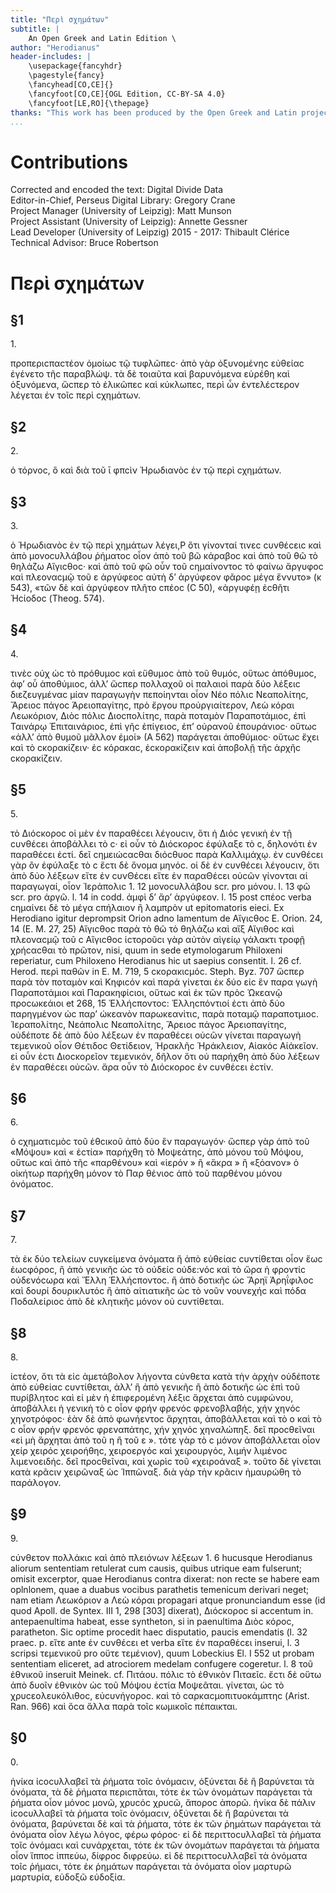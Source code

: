 ```yaml
---
title: "Περὶ σχημάτων"
subtitle: |
	An Open Greek and Latin Edition \ 
author: "Herodianus"
header-includes: | 
	\usepackage{fancyhdr}
	\pagestyle{fancy}
	\fancyhead[CO,CE]{}
	\fancyfoot[CO,CE]{OGL Edition, CC-BY-SA 4.0}
	\fancyfoot[LE,RO]{\thepage}
thanks: "This work has been produced by the Open Greek and Latin project through the help of volunteers. See contributions for details."
...
```


# Contributions  

Corrected and encoded the text: Digital Divide Data  
 Editor-in-Chief, Perseus Digital Library: Gregory Crane  
 Project Manager (University of Leipzig): Matt Munson  
 Project Assistant (University of Leipzig): Annette Gessner  
 Lead Developer (University of Leipzig) 2015 - 2017: Thibault Clérice  
 Technical Advisor: Bruce Robertson  

# Περὶ σχημάτων  

## §1  

<head>1.</head>

<p source="Π. Pros. Ι 502 παραβλῶπεϲ">προπεριϲπαϲτέον ὁμοίωϲ τῷ τυφλῶπεϲ·
ἀπὸ γὰρ ὀξυνομένηϲ εὐθείαϲ ἐγένετο τῆϲ παραβλώψ. τὰ δὲ τοιαῦτα
καὶ βαρυνόμενα εὑρέθη καὶ ὀξυνόμενα, ὥϲπερ τὸ ἑλικῶπεϲ καὶ <lb n="5"/>
κύκλωπεϲ, περὶ ὦν ἐντελέϲτερον λέγεται ἐν τοῖϲ περὶ ϲχημάτων.</p>  

## §2  

<head>2.</head>

<p source="Schol. BL. ad Π. 391 δῖνοϲ">ὁ τόρνοϲ, ὃ καὶ διὰ τοῦ ῑ φπϲὶν
Ἡρωδιανὸϲ ἐν τῷ περὶ ϲχημάτων.</p>  

## §3  

<head>3.</head>
 <lb n="10"/>
<p source="E. M. 137, 32">ὁ Ἡρωδιανὸϲ ἐν τῷ περὶ χημάτων λέγει,P
ὅτι γίνονταί τινεϲ ϲυνθέϲειϲ καὶ ἀπὸ μονοϲυλλάβου ῥήματοϲ οἷον ἀπὸ τοῦ
βῶ κάραβοϲ καὶ ἀπὸ τοῦ θῶ τὸ θηλάζω Αἴγιϲθοϲ· καὶ ἀπὸ τοῦ φῶ οὖν
τοῦ ϲημαίνοντοϲ τὸ φαίνω ἄργυφοϲ καὶ πλεοναϲμῷ τοῦ ε ἀργύφεοϲ
αὐτὴ δ’ ἀργύφεον φᾶροϲ μέγα ἔννυτο» (κ 543), «τῶν δὲ καὶ ἀργύφεον <lb n="15"/>
πλῆτο ϲπέοϲ (Ϲ 50), «ἀργυφέῃ ἐϲθῆτι Ἡϲίοδοϲ (Theog. 574).</p>  

## §4  

<head>4.</head>

<p source="Ep. Cr. Ι 59">τινὲϲ οὐχ ὡϲ τὸ πρόθυμοϲ καὶ εὔθυμοϲ ἀπὸ τοῦ
θυμόϲ, οὕτωϲ ἀπόθυμοϲ, ἀφ’ οὗ ἀποθύμιοϲ, ἀλλ’ ὥϲπερ πολλαχοῦ οἱ
παλαιοὶ παρὰ δύο λέξειϲ διεζευγμέναϲ μίαν παραγωγὴν πεποίηνται οἷον <lb n="20"/>
Νέο πόλιϲ Νεαπολίτηϲ, Ἄρειοϲ πάγοϲ Ἀρειοπαγίτηϲ, πρὸ ἔργου προὐργιαίτερον,
Λεὼ κόραι Λεωκόριον, Διὸϲ πόλιϲ Διοϲπολίτηϲ, παρὰ ποταμὸν
Παραποτάμιοϲ, ἐπὶ Ταινάρῳ Ἐπιταινάριοϲ, ἐπὶ γῆϲ ἐπίγειοϲ, ἐπ’
οὐρανοῦ ἐπουράνιοϲ· οὕτωϲ «ἀλλ’ ἀπὸ θυμοῦ μᾶλλον ἐμοί» (Α 562)
παράγεται ἀποθύμιοϲ· οὕτωϲ ἔχει καὶ τὸ ϲκορακίζειν· ἐϲ κόρακαϲ, ἐϲκορακίζειν <lb n="25"/>
καὶ ἀποβολῇ τῆϲ ἀρχῆϲ ϲκορακίζειν.</p>  

## §5  

<head>5.</head>

<p source="Ε. Μ. 278, 25">τὸ Διόϲκοροϲ οἱ μὲν ἐν παραθέϲει λέγουϲιν, ὅτι
ἡ Διόϲ γενικὴ ἐν τῇ ϲυνθέϲει ἀποβάλλει τὸ ϲ· εἰ οὖν τὸ Διόϲκοροϲ
ἐφύλαξε τὸ ϲ, δηλονότι ἐν παραθέϲει ἐϲτί. δεῖ ϲημειώϲαϲθαι <lb n="30"/>
διόϲθυοϲ παρὰ Καλλιμάχῳ. ἐν ϲυνθέϲει γὰρ ὂν ἐφύλαξε τὸ ϲ ἔϲτι δὲ
ὄνομα μηνόϲ. οἱ δὲ ἐν ϲυνθέϲει λέγουϲιν, ὅτι ἀπὸ δύο λέξεων εἴτε ἐν
ϲυνΘέϲει εἴτε ἐν παραΘέϲει οὐϲῶν γίνονται αἱ παραγωγαί, οἷον Ἱεράπολιϲ
<note type="footnote">1. 12 μονοϲυλλάβου scr. pro μόνου. l. 13 φῶ scr. pro ἀργῶ. l. 14 in
codd. ἀμφὶ δ’ ἄρ’ ἀργύφεον. l. 15 post ϲπέοϲ verba ϲημαίνει δὲ τὸ μέγα ϲπήλαιον
ἢ λαμπρὸν ut epitomatoris eieci. Ex Herodiano igitur deprompsit Orion adno
lamentum de Αἴγιϲθοϲ E. Οrion. 24, 14 (E. M. 27, 25) Αἴγιϲθοϲ παρὰ τὸ θῶ τὸ
θηλάζω καὶ αἴξ Αἴγιθοϲ καὶ πλεοναϲμῷ τοῦ ϲ Αἴγιϲθοϲ ἱϲτοροῦϲι γὰρ αὐτὸν αἰγείῳ
γάλακτι τροφῇ χρήϲαϲθαι τὸ πρῶτον, nisi, quum in sede etymologarum
Philoxeni reperiatur, cum Ρhiloxeno Herodianus hic ut saepius consentit.
l. 26 cf. Herod. περὶ παθῶν in E. M. 719, 5 ϲκορακιϲμόϲ. Steph. Byz. 707
ὥϲπερ παρὰ τὸν ποταμὸν καὶ Κηφιϲόν καὶ παρά γίνεται ἐκ δύο εἰϲ ἓν παρα
γωγὴ Παραποτάμιοι καὶ Παρακηφίϲιοι, οὕτωϲ καὶ ἐκ τῶν πρὸϲ Ὠκεανῷ προϲωκεάιοι
et 268, 15 Ἑλλήϲποντοϲ: Ἑλληϲπόντιοί ἐϲτι ἀπὸ δύο παρηγμένον ὡϲ παρ’
ώκεανὸν παρωκεανἰτιϲ, παρὰ ποταμῷ παραποτμιοϲ.</note>

<pb n="848"/>
Ἱεραπολίτηϲ, Νεάπολιϲ Νεαπολίτηϲ, Ἄρειοϲ πάγοϲ Ἀρειοπαγίτηϲ,
οὐδέποτε δὲ ἀπὸ δύο λέξεων ἐν παραθέϲει οὐϲῶν γίνεται παραγωγὴ
τεμενικοῦ οἷον Θέτιδοϲ Θετίδειον, Ἡρακλῆϲ Ἡράκλειον, Αἰακόϲ Αἰάκεῖον.
εἰ οὖν ἐϲτι Διοϲκορεῖον τεμενικόν, δῆλον ὅτι οὐ παρήχθη
<lb n="5"/> ἀπὸ δύο λέξεων ἐν παραθέϲει οὐϲῶν. ἄρα οὖν τὸ Διόϲκοροϲ ἐν ϲυνθέϲει
ἐϲτίν.</p>  

## §6  

<head>6.</head>

<p source="Steph. Byz. s. Παρθένου ἱερόν">ὁ ϲχηματιϲμὸϲ τοῦ ἐθϲικοῦ ἀπὸ
δύο ἓν παραγωγόν· ὥϲπερ γὰρ ἀπὸ τοῦ «Μόψου» καὶ « ἑϲτία» παρήχθη
<lb n="10"/> τὸ Μοψεάτηϲ, ἀπὸ μόνου τοῦ Μόψου, οὕτωϲ καὶ ἀπὸ τῆϲ «παρθένου»
καὶ «ἱερόν » ἢ «ἄκρα » ἢ «ξόανον» ὁ οἰκήτωρ παρήχθη μόνον τὸ Παρ θένιοϲ
ἀπὸ τοῦ παρθένου μόνου ὀνόματοϲ.</p>  

## §7  

<head>7.</head>

<p source="E. M. 245, 7">τὰ ἐκ δύο τελείων ϲυγκείμενα ὀνόματα ἢ ἀπὸ εὐθείαϲ
<lb n="15"/> ϲυντίθεται οἶον ἕωϲ ἑωϲφόροϲ, ἢ ἀπὸ γενικῆϲ ὡϲ τὸ οὐδείϲ οὐδε:νόϲ
καὶ τὸ ὤρα ἡ φροντίϲ οὐδενόϲωρα καὶ Ἕλλη Ἑλλήϲποντοϲ. ἢ ἀπὸ
δοτικῆϲ ὡϲ Ἄρηϊ Ἀρηΐφιλοϲ καὶ δουρί δουρικλυτόϲ ἢ ἀπὸ αἰτιατικῆϲ
ὡϲ τὸ νοῦν νουνεχήϲ καὶ πόδα Ποδαλείριοϲ ἀπὸ δὲ κλητικῆϲ μόνον
οὐ ϲυντίθεται.</p>
<lb n="20"/>  

## §8  

<head>8.</head>

<p source="E. M. 810, 53 χηναλώπηξ">ἰϲτέον, ὅτι τὰ εἰϲ ἀμετάβολον λήγοντα
ϲύνθετα κατὰ τὴν ἀρχὴν οὐδέποτε ἀπὸ εὐθείαϲ ϲυντίθεται, ἀλλ’
ἢ ἀπὸ γενικῆϲ ἢ ἀπὸ δοτικῆϲ ὡϲ ἐπὶ τοῦ πυρίβλητοϲ καὶ εἰ μὲν ἡ
ἐπιφερομένη λέξιϲ ἄρχεται ἀπὸ ϲυμφώνου, ἀποβάλλει ἡ γενικὴ τὸ ϲ
<lb n="25"/> οἷον φρήν φρενόϲ φρενοβλαβήϲ, χήν χηνόϲ χηνοτρόφοϲ· ἐὰν δὲ ἀπὸ
φωνήεντοϲ ἄρχηται, ἀποβάλλεται καὶ τὸ ο καὶ τὸ ϲ οἷον φρήν φρενόϲ
φρεναπάτηϲ, χήν χηνόϲ χηναλώπηξ. δεῖ προϲθεῖναι «εἰ μὴ ἄρχηται
ἀπὸ τοῦ η ἢ τοῦ ε ». τότε γὰρ τὸ ϲ μόνον ἀποβάλλεται οἷον χείρ
χειρόϲ χειροήθηϲ, χειροεργόϲ καὶ χειρουργόϲ, λιμήν λιμένοϲ λιμενοειδήϲ.
<lb n="30"/> δεῖ προϲθεῖναι, καὶ χωρὶϲ τοῦ «χειροάναξ ». τοῦτο δὲ γίνεται
κατὰ κρᾶϲιν χειρῶναξ ὡϲ Ἱππῶναξ. διὰ γὰρ τὴν κρᾶϲιν ἠμαυρώθη τὸ
παράλογον.</p>  

## §9  

<head>9.</head>

<p source="An. Ox. lV 329, 31">ϲύνθετον πολλάκιϲ καὶ ἀπὸ πλειόνων λέξεων
<note type="footnote">1. 6 hucusque Herodianus aliorum sententiam retulerat cum causis, quibus
utrique eam fulserunt; omisit excerptor, quae Herodianus contra dixerat: non recte
se habere eam oplnlonem, quae a duabus vocibus parathetis temenicum derivari
neget; nam etiam Λεωκόριον a Λεὼ κόραι propagari atque pronunciandum esse
(id quod Apoll. de Syntex. III 1, 298 [303] dixerat), Διόϲκοροϲ si accentum in.
antepaenultima habeat, esse syntheton, si in paenultima Διὸϲ κόροϲ, paratheton.
Sic optime procedit haec disputatio, paucis emendatis (l. 32 praec. p. εἴτε ante
ἐν ϲυνθέϲει et verba εἴτε ἐν παραθέϲει inserui, l. 3 scripsi τεμενικοῦ pro οὔτε
τεμένιον), quum Lobeckius El. I 552 ut probam sententiam eliceret, ad atrociorem
medelam confugere cogeretur. l. 8 τοῦ ἐθνικοῦ inseruit Meinek. cf. Πιτάου.
πόλιϲ τὸ ἐθνικὸν Πιταεῖϲ. ἔϲτι δὲ οὕτω ἀπὸ δυοῖν ἐθνικὸν ὡϲ τοῦ Μόψου
ἑϲτία Μοψεᾶται.</note>

<pb n="849"/>
γίνεται, ὡϲ τὸ χρυϲεολευκόλιθοϲ, εὐϲυνήγοροϲ. καὶ τὸ ϲαρκαϲμοπιτυοκάμπτηϲ
(Arist. Ran. 966) καὶ ὅϲα ἄλλα παρὰ τοῖϲ κωμικοῖϲ πέπαικται.</p>  

## §0  

<head>0.</head>

 <p source="E. M. 131, 48 Choer. Epim. in Psalm. 11, 4, Anecd. Peris. III 298, 26">ἡνίκα ἰϲοϲυλλαβεῖ τὰ ῥήματα τοῖϲ ὀνόμαϲιν, ὀξύνεται <lb n="5"/>
δὲ ἢ βαρύνεται τὰ ὀνόματα, τὰ δὲ ῥήματα περιϲπᾶται, τότε ἐκ τῶν
ὀνομάτων παράγεται τὰ ῥήματα οἶον μόνοϲ μονῶ, χρυϲόϲ χρυϲῶ,
ἄποροϲ ἀπορῶ. ἡνίκα δὲ πάλιν ἰϲοϲυλλαβεῖ τὰ ῥήματα τοῖϲ ὀνόμαϲιν,
ὀξύνεται δὲ ἢ βαρύνεται τὰ ὀνόματα, βαρύνεται δὲ καὶ τὰ ῥήματα,
τότε ἐκ τῶν ῥημάτων παράγεται τὰ ὀνόματα οἷον λέγω λόγοϲ, φέρω <lb n="10"/>
φόροϲ· εἰ δὲ περιττοϲυλλαβεῖ τὰ ῥήματα τοῖϲ ὀνόμαϲι καὶ ϲυνάρχεται,
τότε ἐκ τῶν ὀνομάτων παράγεται τὰ ῥήματα οἶον ἵπποϲ ἱππεύω,
δίφροϲ διφρεύω. εἰ δὲ περιττοϲυλλαβεῖ τὰ ὀνόματα τοῖϲ ῥήμαϲι, τότε
ἐκ ῥημάτων παράγεται τὰ ὀνόματα οἷον μαρτυρῶ μαρτυρία, εὐδοξῶ
εὐδοξία.</p> <lb n="15"/>  

